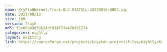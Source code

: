 ```yaml
---
name: KryPtoNKernel-Track-BLC-MIATOLL-20230910-0808.zip
date: 2023/09/10
size: 16M
version: Track
md5: 13c66a83e39524bfd18f7fa42bd91274
categories: nightly
layout: waitting
link: https://sourceforge.net/projects/krypton-project/files/nightly/KryPtoNKernel-Track-BLC-MIATOLL-20230910-0808.zip
---
```

